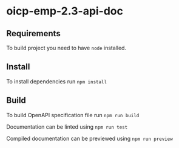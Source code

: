 # oicp-emp-2.3-api-doc

## Requirements

To build project you need to have `node` installed.

## Install

To install dependencies run `npm install`

## Build

To build OpenAPI specification file run `npm run build`

Documentation can be linted using `npm run test`

Compiled documentation can be previewed using `npm run preview`

